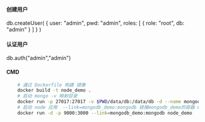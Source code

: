 #### 创建用户
db.createUser( { user: "admin",  pwd: "admin",  roles: [ { role: "root", db: "admin" } ] } )  
#### 认证用户
db.auth("admin","admin")

#### CMD
```bash
    # 通过 Dockerfile 构建 镜像
    docker build -t node_demo . 
    # 启动 mongo -v 映射目录 
    docker run -p 27017:27017 -v $PWD/data/db:/data/db -d --name mongodb_demo mongo:latest
    # 启动 node 应用  --link=mongodb_demo:mongodb 链接mongodb_demo的容器 mongodb为程序里面使用的
    docker run -d -p 9000:3000 --link=mongodb_demo:mongodb node_demo
```

